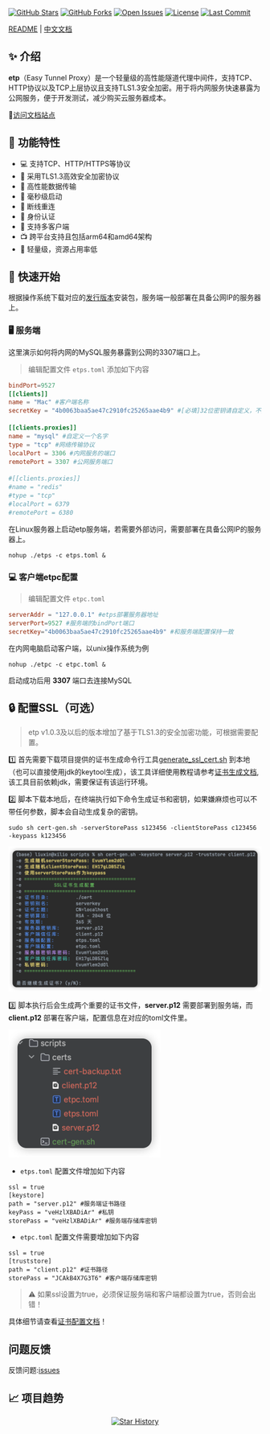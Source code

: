 [![GitHub Stars](https://img.shields.io/github/stars/xiaoniucode/etp?style=for-the-badge&logo=github)](https://github.com/xiaoniucode/etp)
[![GitHub Forks](https://img.shields.io/github/forks/xiaoniucode/etp?style=for-the-badge&logo=github)](https://github.com/xiaoniucode/etp)
[![Open Issues](https://img.shields.io/github/issues/xiaoniucode/etp?style=for-the-badge)](https://github.com/xiaoniucode/etp/issues)
[![License](https://img.shields.io/github/license/xiaoniucode/etp?style=for-the-badge)](https://github.com/xiaoniucode/etp/blob/main/LICENSE)
[![Last Commit](https://img.shields.io/github/last-commit/xiaoniucode/etp?style=for-the-badge)](https://github.com/xiaoniucode/etp/commits)

[README](README.md) | [中文文档](README_ZH.md)

##  ✨ 介绍
**etp**（Easy Tunnel Proxy）是一个轻量级的高性能隧道代理中间件，支持TCP、HTTP协议以及TCP上层协议且支持TLS1.3安全加密。用于将内网服务快速暴露为公网服务，便于开发测试，减少购买云服务器成本。

📄[访问文档站点](https://xiaoniucode.github.io/etp)
## 🌟 功能特性
- 💻 支持TCP、HTTP/HTTPS等协议
- 🔐 采用TLS1.3高效安全加密协议
- 🛜 高性能数据传输
- 🚀 毫秒级启动
- 🔗 断线重连
- 🔐 身份认证
- 🐒 支持多客户端
- 📺 跨平台支持且包括arm64和amd64架构
- 💨 轻量级，资源占用率低

## 🚀 快速开始
根据操作系统下载对应的[发行版本](https://github.com/xiaoniucode/etp/releases)安装包，服务端一般部署在具备公网IP的服务器上。

### 🖥️ 服务端
这里演示如何将内网的MySQL服务暴露到公网的3307端口上。

> 编辑配置文件 `etps.toml` 添加如下内容

```toml 
bindPort=9527
[[clients]]
name = "Mac" #客户端名称
secretKey = "4b0063baa5ae47c2910fc25265aae4b9" #[必填]32位密钥请自定义，不要使用这个

[[clients.proxies]]
name = "mysql" #自定义一个名字
type = "tcp" #网络传输协议
localPort = 3306 #内网服务的端口
remotePort = 3307 #公网服务端口

#[[clients.proxies]]
#name = "redis"
#type = "tcp"
#localPort = 6379
#remotePort = 6380
```

在Linux服务器上启动etp服务端，若需要外部访问，需要部署在具备公网IP的服务器上。

```shell
nohup ./etps -c etps.toml &
```

### 💻 客户端etpc配置

> 编辑配置文件 `etpc.toml`

```toml
serverAddr = "127.0.0.1" #etps部署服务器地址
serverPort=9527 #服务端的bindPort端口
secretKey="4b0063baa5ae47c2910fc25265aae4b9" #和服务端配置保持一致
```

在内网电脑启动客户端，以unix操作系统为例

```shell
nohup ./etpc -c etpc.toml &
```

启动成功后用 **3307** 端口去连接MySQL

## 🔒 配置SSL（可选）
> etp v1.0.3及以后的版本增加了基于TLS1.3的安全加密功能，可根据需要配置。

1️⃣ 首先需要下载项目提供的证书生成命令行工具[generate_ssl_cert.sh](scripts/generate_ssl_cert.sh) 到本地（也可以直接使用jdk的keytool生成），该工具详细使用教程请参考[证书生成文档](doc/code-gen.md),该工具目前依赖jdk，需要保证有该运行环境。

2️⃣ 脚本下载本地后，在终端执行如下命令生成证书和密钥，如果嫌麻烦也可以不带任何参数，脚本会自动生成复杂的密钥。

```shell
sudo sh cert-gen.sh -serverStorePass s123456 -clientStorePass c123456 -keypass k123456
```

![cert-gen-1.png](doc/image/cert/cert-gen-1.png)

3️⃣ 脚本执行后会生成两个重要的证书文件，**server.p12** 需要部署到服务端，而 **client.p12** 部署在客户端，配置信息在对应的toml文件里。

![result.png](doc/image/cert/result.png)

- `etps.toml` 配置文件增加如下内容

```properties
ssl = true
[keystore]
path = "server.p12" #服务端证书路径
keyPass = "veHzlXBADiAr" #私钥
storePass = "veHzlXBADiAr" #服务端存储库密钥
```

- `etpc.toml` 配置文件需要增加如下内容

```properties
ssl = true
[truststore]
path = "client.p12" #证书路径
storePass = "JCAkB4X7G3T6" #客户端存储库密钥
```

> ⚠️ 如果ssl设置为true，必须保证服务端和客户端都设置为true，否则会出错！

具体细节请查看[证书配置文档](doc/code-gen.md)！

## 问题反馈
反馈问题:[issues](https://github.com/xiaoniucode/etp/issues)

## 📈 项目趋势
<p align="center">
  <a href="https://github.com/xiaoniucode/etp/stargazers">
    <img src="https://api.star-history.com/svg?repos=xiaoniucode/etp&type=Date" alt="Star History">
  </a>
</p>
